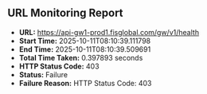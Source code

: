 ## URL Monitoring Report

- **URL:** https://api-gw1-prod1.fisglobal.com/gw/v1/health
- **Start Time:** 2025-10-11T08:10:39.111798
- **End Time:** 2025-10-11T08:10:39.509691
- **Total Time Taken:** 0.397893 seconds
- **HTTP Status Code:** 403
- **Status:** Failure
- **Failure Reason:** HTTP Status Code: 403

